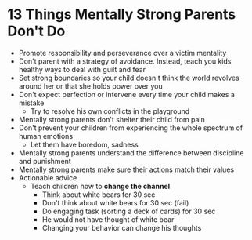 # 13 Things Mentally Strong Parents Don't Do

- Promote responsibility and perseverance over a victim mentality
- Don't parent with a strategy of avoidance. Instead, teach you kids healthy ways to deal with guilt and fear
- Set strong boundaries so your child doesn't think the world revolves around her or that she holds power over you
- Don't expect perfection or intervene every time your child makes a mistake
    - Try to resolve his own conflicts in the playground
- Mentally strong parents don't shelter their child from pain
- Don't prevent your children from experiencing the whole spectrum of human emotions
    - Let them have boredom, sadness
- Mentally strong parents understand the difference between discipline and punishment
- Mentally strong parents make sure their actions match their values
- Actionable advice
    - Teach children how to **change the channel**
        - Think about white bears for 30 sec
        - Don't think about white bears for 30 sec (fail)
        - Do engaging task (sorting a deck of cards) for 30 sec
        - He would not have thought of white bear
        - Changing your behavior can change his thoughts
